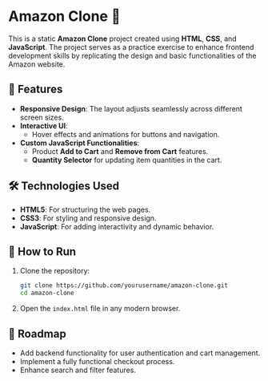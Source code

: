 # Amazon Clone 🛒  

This is a static **Amazon Clone** project created using **HTML**, **CSS**, and **JavaScript**. The project serves as a practice exercise to enhance frontend development skills by replicating the design and basic functionalities of the Amazon website.  

## 🌟 Features  
- **Responsive Design**: The layout adjusts seamlessly across different screen sizes.  
- **Interactive UI**:  
  - Hover effects and animations for buttons and navigation.  
- **Custom JavaScript Functionalities**:  
  - Product **Add to Cart** and **Remove from Cart** features.  
  - **Quantity Selector** for updating item quantities in the cart.  

## 🛠️ Technologies Used  
- **HTML5**: For structuring the web pages.  
- **CSS3**: For styling and responsive design.  
- **JavaScript**: For adding interactivity and dynamic behavior.  

## 🚀 How to Run  
1. Clone the repository:  
   ```bash  
   git clone https://github.com/yourusername/amazon-clone.git  
   cd amazon-clone  
   ```  
2. Open the `index.html` file in any modern browser.  

## 📜 Roadmap  
- Add backend functionality for user authentication and cart management.  
- Implement a fully functional checkout process.  
- Enhance search and filter features.  

